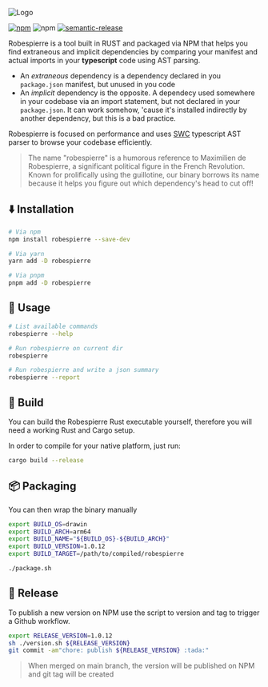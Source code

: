 ![Logo](https://raw.githubusercontent.com/MarioArnt/robespierre/master/robespierre.svg?sanitize=true)

[![npm](https://img.shields.io/npm/v/robespierre)](https://www.npmjs.com/package/robespierre)
![npm](https://img.shields.io/npm/dm/robespierre)
[![semantic-release](https://img.shields.io/badge/semantic--release-enabled?logo=semantic-release)](https://github.com/semantic-release/semantic-release)


Robespierre is a tool built in RUST and packaged via NPM that helps you find extraneous and implicit dependencies by 
comparing your manifest and actual imports in your **typescript** code using AST parsing.

* An *extraneous* dependency is a dependency declared in you `package.json` manifest, but unused in you code
* An *implicit* dependency is the opposite. A dependecy used somewhere in your codebase via an import statement, but not declared in your `package.json`. It can work somehow, 'cause it's installed indirectly by another dependency, but this is a bad practice.

Robespierre is focused on performance and uses [SWC](https://github.com/swc-project/swc) typescript AST parser to browse your codebase efficiently.

> The name "robespierre" is a humorous reference to Maximilien de Robespierre, a significant political figure in the French Revolution. Known for prolifically using the guillotine, our binary borrows its name because it helps you figure out which dependency's head to cut off!

## :arrow_down: Installation

```bash
# Via npm
npm install robespierre --save-dev

# Via yarn
yarn add -D robespierre

# Via pnpm
pnpm add -D robespierre
```

## :page_facing_up: Usage

```bash
# List available commands
robespierre --help

# Run robespierre on current dir
robespierre

# Run robespierre and write a json summary
robespierre --report
```

## :crab: Build

You can build the Robespierre Rust executable yourself, therefore you will need a working Rust and Cargo setup.

In order to compile for your native platform, just run:

```bash
cargo build --release
```

## :package: Packaging

You can then wrap the binary manually

```bash
export BUILD_OS=drawin
export BUILD_ARCH=arm64
export BUILD_NAME="${BUILD_OS}-${BUILD_ARCH}"
export BUILD_VERSION=1.0.12
export BUILD_TARGET=/path/to/compiled/robespierre

./package.sh
```

## :rocket: Release

To publish a new version on NPM use the script to version and tag to trigger a Github workflow.

```bash
export RELEASE_VERSION=1.0.12
sh ./version.sh ${RELEASE_VERSION}
git commit -am"chore: publish ${RELEASE_VERSION} :tada:"
```

> When merged on main branch, the version will be published on NPM and git tag will be created  
